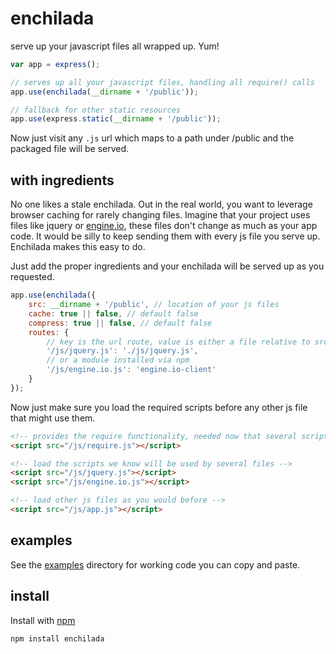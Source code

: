 # enchilada

serve up your javascript files all wrapped up. Yum!

```javascript
var app = express();

// serves up all your javascript files, handling all require() calls
app.use(enchilada(__dirname + '/public'));

// fallback for other static resources
app.use(express.static(__dirname + '/public'));
```

Now just visit any ```.js``` url which maps to a path under /public and the packaged file will be served.

## with ingredients

No one likes a stale enchilada. Out in the real world, you want to leverage browser caching for rarely changing files. Imagine that your project uses files like jquery or [engine.io](https://github.com/LearnBoost/engine.io-client), these files don't change as much as your app code. It would be silly to keep sending them with every js file you serve up. Enchilada makes this easy to do.

Just add the proper ingredients and your enchilada will be served up as you requested.

```javascript
app.use(enchilada({
    src: __dirname + '/public', // location of your js files
    cache: true || false, // default false
    compress: true || false, // default false
    routes: {
        // key is the url route, value is either a file relative to src
        '/js/jquery.js': './js/jquery.js',
        // or a module installed via npm
        '/js/engine.io.js': 'engine.io-client'
    }
});
```

Now just make sure you load the required scripts before any other js file that might use them.

```html
<!-- provides the require functionality, needed now that several scripts are used -->
<script src="/js/require.js"></script>

<!-- load the scripts we know will be used by several files -->
<script src="/js/jquery.js"></script>
<script src="/js/engine.io.js"></script>

<!-- load other js files as you would before -->
<script src="/js/app.js"></script>
```

## examples

See the [examples](tree/master/examples) directory for working code you can copy and paste.

## install

Install with [npm](https://npmjs.org)

```shell
npm install enchilada
```
